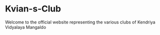 # Kvian-s-Club
Welcome to the official website representing the various clubs of Kendriya Vidyalaya Mangaldo
